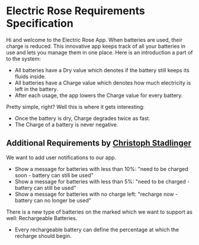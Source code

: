 Electric Rose Requirements Specification
========================================

Hi and welcome to the Electric Rose App.
When batteries are used, their charge is reduced.
This innovative app keeps track of all your batteries in use and lets you manage them in one place.
Here is an introduction a part of to the system:

- All batteries have a Dry value which denotes if the battery still keeps its fluids inside.
- All batteries have a Charge value which denotes how much electricity is left in the battery.
- After each usage, the app lowers the Charge value for every battery.

Pretty simple, right? Well this is where it gets interesting:

- Once the battery is dry, Charge degrades twice as fast.
- The Charge of a battery is never negative.

Additional Requirements by [Christoph Stadlinger](https://github.com/codingStad)
-----------------------------------------------

We want to add user notifications to our app.

- Show a message for batteries with less than 10%: "need to be charged soon - battery can still be used"
- Show a message for batteries with less than 5%: "need to be charged - battery can still be used"
- Show a message for batteries with no charge left: "recharge now - battery can no longer be used"

There is a new type of batteries on the marked which we want to support as well: Rechargeable Batteries.

- Every rechargeable battery can define the percentage at which the recharge should begin.
